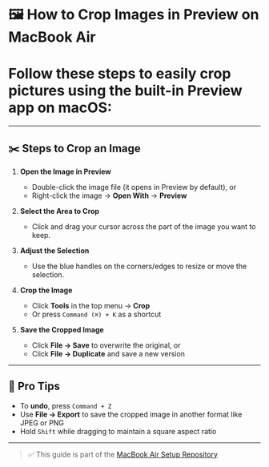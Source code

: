 # 🖼️ How to Crop Images in Preview on MacBook Air

# Follow these steps to easily crop pictures using the built-in **Preview** app on macOS:

---


## ✂️ Steps to Crop an Image

1. **Open the Image in Preview**
   - Double-click the image file (it opens in Preview by default), or
   - Right-click the image → **Open With** → **Preview**

2. **Select the Area to Crop**
   - Click and drag your cursor across the part of the image you want to keep.

3. **Adjust the Selection**
   - Use the blue handles on the corners/edges to resize or move the selection.

4. **Crop the Image**
   - Click **Tools** in the top menu → **Crop**
   - Or press `Command (⌘) + K` as a shortcut

5. **Save the Cropped Image**
   - Click **File → Save** to overwrite the original, or
   - Click **File → Duplicate** and save a new version

---

## 📸 Pro Tips

- To **undo**, press `Command + Z`
- Use **File → Export** to save the cropped image in another format like JPEG or PNG
- Hold `Shift` while dragging to maintain a square aspect ratio

---

> ✅ This guide is part of the [MacBook Air Setup Repository](./README.md)


